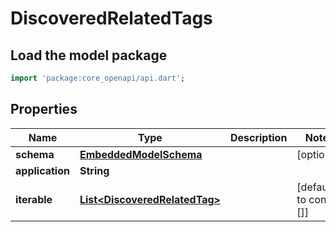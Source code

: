 # DiscoveredRelatedTags

## Load the model package
```dart
import 'package:core_openapi/api.dart';
```

## Properties
Name | Type | Description | Notes
------------ | ------------- | ------------- | -------------
**schema** | [**EmbeddedModelSchema**](EmbeddedModelSchema) |  | [optional] 
**application** | **String** |  | 
**iterable** | [**List\<DiscoveredRelatedTag\>**](DiscoveredRelatedTag) |  | [default to const []]




